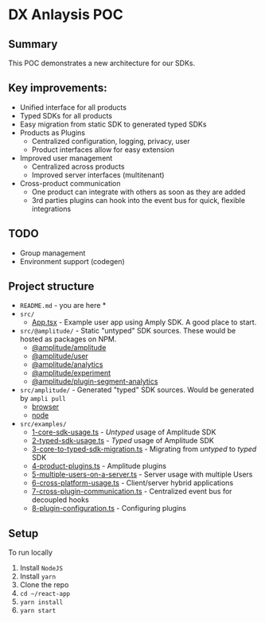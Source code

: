# DX Anlaysis POC

## Summary
This POC demonstrates a new architecture for our SDKs.

## Key improvements:
* Unified interface for all products
* Typed SDKs for all products
* Easy migration from static SDK to generated typed SDKs
* Products as Plugins
  * Centralized configuration, logging, privacy, user
  * Product interfaces allow for easy extension
* Improved user management
  * Centralized across products
  * Improved server interfaces (multitenant)
* Cross-product communication
  * One product can integrate with others as soon as they are added
  * 3rd parties plugins can hook into the event bus for quick, flexible integrations

## TODO
* Group management
* Environment support (codegen)

## Project structure
* `README.md` - you are here *
* `src/`
  * [App.tsx](src/App.tsx) - Example user app using Amply SDK. A good place to start.
* `src/@amplitude/` - Static "untyped" SDK sources. These would be hosted as packages on NPM.
  * [@amplitude/amplitude](src/@amplitude/amplitude)
  * [@amplitude/user](src/@amplitude/user)
  * [@amplitude/analytics](src/@amplitude/analytics)
  * [@amplitude/experiment](src/@amplitude/experiment)
  * [@amplitude/plugin-segment-analytics](src/@amplitude/plugin-segment-analytics)
* `src/amplitude/` - Generated "typed" SDK sources. Would be generated by `ampli pull`
  * [browser](src/amplitude/browser.ts)
  * [node](src/amplitude/node.ts)
* `src/examples/`
  * [1-core-sdk-usage.ts](src/examples/1-core-sdk-usage.ts) - *Untyped* usage of Amplitude SDK
  * [2-typed-sdk-usage.ts](src/examples/2-typed-sdk-usage.ts) - *Typed* usage of Amplitude SDK
  * [3-core-to-typed-sdk-migration.ts](src/examples/3-core-to-typed-sdk-migration.ts) - Migrating from *untyped* to *typed* SDK
  * [4-product-plugins.ts](src/examples/4-product-plugins.ts) - Amplitude plugins
  * [5-multiple-users-on-a-server.ts](src/examples/5-multiple-users-on-a-server.ts) - Server usage with multiple Users
  * [6-cross-platform-usage.ts](src/examples/6-cross-platform-usage.ts) - Client/server hybrid applications
  * [7-cross-plugin-communication.ts](src/examples/7-cross-plugin-communication.ts) - Centralized event bus for decoupled hooks
  * [8-plugin-configuration.ts](src/examples/8-plugin-configuration.ts) - Configuring plugins

## Setup
To run locally
1. Install `NodeJS`
2. Install `yarn`
3. Clone the repo
4. `cd ~/react-app`
5. `yarn install`
6. `yarn start`

